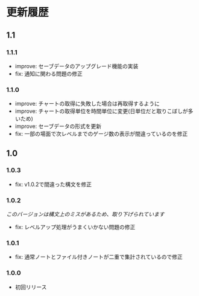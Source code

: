 # 更新履歴

## 1.1

### 1.1.1

- improve: セーブデータのアップグレード機能の実装
- fix: 通知に関わる問題の修正

### 1.1.0

- improve: チャートの取得に失敗した場合は再取得するように
- improve: チャートの取得単位を時間単位に変更(日単位だと取りこぼしが多いため)
- improve: セーブデータの形式を更新
- fix: 一部の場面で次レベルまでのゲージ数の表示が間違っているのを修正

## 1.0

### 1.0.3

- fix: v1.0.2で間違った構文を修正

### 1.0.2

_このバージョンは構文上のミスがあるため、取り下げられています_

- fix: レベルアップ処理がうまくいかない問題の修正

### 1.0.1

- fix: 通常ノートとファイル付きノートが二重で集計されているので修正

### 1.0.0

- 初回リリース
